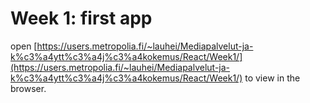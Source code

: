 # Week 1: first app

open [https://users.metropolia.fi/~lauhei/Mediapalvelut-ja-k%c3%a4ytt%c3%a4j%c3%a4kokemus/React/Week1/](https://users.metropolia.fi/~lauhei/Mediapalvelut-ja-k%c3%a4ytt%c3%a4j%c3%a4kokemus/React/Week1/) to view in the browser.
